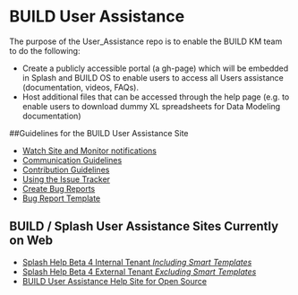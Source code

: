 # BUILD User Assistance
The purpose of the User_Assistance repo is to enable the BUILD KM team to do the following: 

+ Create a publicly accessible portal (a gh-page) which will be embedded in Splash and BUILD OS to enable users to access all Users assistance (documentation, videos, FAQs).
+ Host additional files that can be accessed through the help page (e.g. to enable users to download dummy XL spreadsheets for Data Modeling documentation)

##Guidelines for the BUILD User Assistance Site
+ [Watch Site and Monitor notifications]()
+ [Communication Guidelines](https://github.com/SAP/BUILD_User_Assistance/wiki/Communication-Guidelines)
+ [Contribution Guidelines](https://github.com/SAP/BUILD_User_Assistance/wiki/Contribution-Guidelines)
+ [Using the Issue Tracker](https://github.com/SAP/BUILD_User_Assistance/wiki/Using-the-Issue-Tracker)
+ [Create Bug Reports](https://github.com/SAP/BUILD_User_Assistance/wiki/Create-Bug-Reports)
+ [Bug Report Template](https://github.com/SAP/BUILD_User_Assistance/wiki/Bug-Report-Template)

## BUILD / Splash User Assistance Sites Currently on Web
+ [Splash Help Beta 4 Internal Tenant *Including Smart Templates*](http://sap.github.io/BUILD_User_Assistance/Splash/index.html)
+ [Splash Help Beta 4 External Tenant *Excluding Smart Templates*](http://sap.github.io/BUILD_User_Assistance/Splash/external/index.html)
+ [BUILD User Assistance Help Site for Open Source](http://sap.github.io/BUILD_User_Assistance/)



